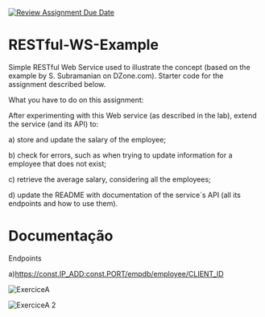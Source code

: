 [![Review Assignment Due Date](https://classroom.github.com/assets/deadline-readme-button-24ddc0f5d75046c5622901739e7c5dd533143b0c8e959d652212380cedb1ea36.svg)](https://classroom.github.com/a/4lLSc0hd)
# RESTful-WS-Example
Simple RESTful Web Service used to illustrate the concept (based on the example by S. Subramanian on DZone.com).
Starter code for the assignment described below.

What you have to do on this assignment:

After experimenting with this Web service (as described in the lab), extend the service (and its API) to:

a) store and update the salary of the employee;

b) check for errors, such as when trying to update information for a employee that does not exist;

c) retrieve the average salary, considering all the employees;

d) update the README with documentation of the service´s API (all its endpoints and how to use them).

# Documentação

Endpoints

a)https://const.IP_ADD:const.PORT/empdb/employee/CLIENT_ID

![ExerciceA](https://github.com/DistributedSystems-UFG/simple-restful-web-service-IanChaves/assets/45765511/aeedfb7a-2b1a-40ff-9166-bb4b3a97c966)

![ExerciceA 2](https://github.com/DistributedSystems-UFG/simple-restful-web-service-IanChaves/assets/45765511/096b3131-4515-49fe-ab59-abd4e782074f)


